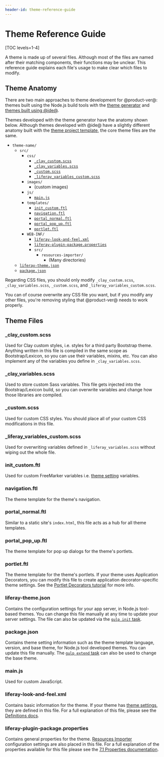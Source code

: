 ```yaml
---
header-id: theme-reference-guide
---
```


# Theme Reference Guide

[TOC levels=1-4]

A theme is made up of several files. Although most of the files are named after
their matching components, their functions may be unclear. This reference guide
explains each file's usage to make clear which files to modify.

## Theme Anatomy

There are two main approaches to theme development for @product-ver@: themes 
built using the Node.js build tools with the [theme generator](/docs/7-1/tutorials/-/knowledge_base/t/creating-themes) 
and [themes built using @ide@](/docs/7-1/tutorials/-/knowledge_base/t/creating-themes-with-liferay-ide). 

Themes developed with the theme generator have the anatomy shown below. Although 
themes developed with @ide@ have a slightly different anatomy built with the
[theme project template](/docs/7-1/reference/-/knowledge_base/r/theme-template), 
the core theme files are the same. 

- `theme-name/`
    - `src/`
        - `css/`
            - [`_clay_custom.scss`](/docs/7-1/reference/-/knowledge_base/r/theme-reference-guide##-clay-customscss)
            - [`_clay_variables.scss`](/docs/7-1/reference/-/knowledge_base/r/theme-reference-guide#-clay-variablesscss)
            - [`_custom.scss`](/docs/7-1/reference/-/knowledge_base/r/theme-reference-guide#-customscss)
            - [`_liferay_variables_custom.scss`](/docs/7-1/reference/-/knowledge_base/r/theme-reference-guide#-liferay-variables-customscss)
        - `images/`
            -   (custom images)
        - `js/`
            - [`main.js`](/docs/7-1/reference/-/knowledge_base/r/theme-reference-guide#mainjs)
        - `templates/`
            - [`init_custom.ftl`](/docs/7-1/reference/-/knowledge_base/r/theme-reference-guide#init-customftl)
            - [`navigation.ftl`](/docs/7-1/reference/-/knowledge_base/r/theme-reference-guide#navigationftl)
            - [`portal_normal.ftl`](/docs/7-1/reference/-/knowledge_base/r/theme-reference-guide#portal-normalftl)
            - [`portal_pop_up.ftl`](/docs/7-1/reference/-/knowledge_base/r/theme-reference-guide#portal-pop-upftl)
            - [`portlet.ftl`](/docs/7-1/reference/-/knowledge_base/r/theme-reference-guide#portletftl)
        - `WEB-INF/`
            - [`liferay-look-and-feel.xml`](/docs/7-1/reference/-/knowledge_base/r/theme-reference-guide#liferay-look-and-feelxml)
            - [`liferay-plugin-package.properties`](/docs/7-1/reference/-/knowledge_base/r/theme-reference-guide#liferay-plugin-packageproperties)
            - `src/`
                - `resources-importer/`
                    - (Many directories)
    - [`liferay-theme.json`](/docs/7-1/reference/-/knowledge_base/r/theme-reference-guide#liferay-themejson)
    - [`package.json`](/docs/7-1/reference/-/knowledge_base/r/theme-reference-guide#packagejson)
 
Regarding CSS files, you should only modify `_clay_custom.scss`,
`_clay_variables.scss`, `_custom.scss`, and `_liferay_variables_custom.scss`.

You can of course overwrite any CSS file you want, but if you modify any other
files, you're removing styling that @product-ver@ needs to work properly.

## Theme Files

### _clay_custom.scss

Used for Clay custom styles, i.e. styles for a third party Bootstrap theme. 
Anything written in this file is compiled in the same scope as Bootstrap/Lexicon, 
so you can use their variables, mixins, etc. You can also implement any of the 
variables you define in `_clay_variables.scss`.

### _clay_variables.scss

Used to store custom Sass variables. This file gets injected into the 
Bootstrap/Lexicon build, so you can overwrite variables and change how those 
libraries are compiled.

### _custom.scss

Used for custom CSS styles. You should place all of your custom CSS
modifications in this file.

### _liferay_variables_custom.scss

Used for overwriting variables defined in `_liferay_variables.scss` without 
wiping out the whole file.

### init_custom.ftl

Used for custom FreeMarker variables i.e. 
[theme setting](/docs/7-1/tutorials/-/knowledge_base/t/making-configurable-theme-settings) 
variables.

### navigation.ftl

The theme template for the theme's navigation.

### portal_normal.ftl

Similar to a static site's `index.html`, this file acts as a hub for all theme
templates.

### portal_pop_up.ftl

The theme template for pop up dialogs for the theme's portlets.

### portlet.ftl

The theme template for the theme's portlets. If your theme uses Application 
Decorators, you can modify this file to create application decorator-specific 
theme settings. See the 
[Portlet Decorators tutorial](/docs/7-1/tutorials/-/knowledge_base/t/creating-configurable-styles-for-portlet-wrappers) 
for more info.

### liferay-theme.json

Contains the configuration settings for your app server, in Node.js tool-based 
themes. You can change this file manually at any time to update your server 
settings. The file can also be updated via the 
[`gulp init` task](/docs/7-1/tutorials/-/knowledge_base/t/configuring-your-themes-app-server). 

### package.json

Contains theme setting information such as the theme template language, version,
and base theme, for Node.js tool developed themes. You can update this file
manually. The 
[`gulp extend` task](/docs/7-1/tutorials/-/knowledge_base/t/changing-your-base-theme) can also
be used to change the base theme. 

### main.js

Used for custom JavaScript.

### liferay-look-and-feel.xml

Contains basic information for the theme. If your theme has 
[theme settings](/docs/7-1/tutorials/-/knowledge_base/t/making-configurable-theme-settings),
they are defined in this file. For a full explanation of this file, please see
the [Definitions docs](@platform-ref@/7.1-latest/definitions/liferay-look-and-feel_7_1_0.dtd.html). 

### liferay-plugin-package.properties

Contains general properties for the theme. 
[Resources Importer](/docs/7-1/tutorials/-/knowledge_base/t/importing-resources-with-a-theme) 
configuration settings are also placed in this file. For a full explanation of 
the properties available for this file please see the 
[7.1 Properties documentation](@platform-ref@/7.1-latest/propertiesdoc/liferay-plugin-package_7_1_0.properties.html). 
